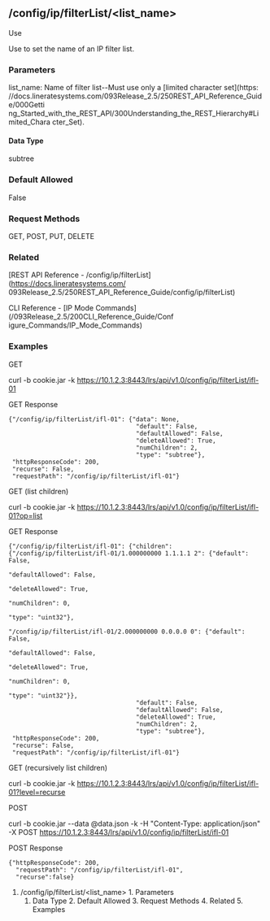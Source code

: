 ## /config/ip/filterList/<list_name>

Use

Use to set the name of an IP filter list.

### Parameters

list_name: Name of filter list--Must use only a [limited character set](https:
//docs.lineratesystems.com/093Release_2.5/250REST_API_Reference_Guide/000Getti
ng_Started_with_the_REST_API/300Understanding_the_REST_Hierarchy#Limited_Chara
cter_Set).

#### Data Type

subtree

### Default Allowed

False

### Request Methods

GET, POST, PUT, DELETE

### Related

[REST API Reference - /config/ip/filterList](https://docs.lineratesystems.com/
093Release_2.5/250REST_API_Reference_Guide/config/ip/filterList)

CLI Reference - [IP Mode Commands](/093Release_2.5/200CLI_Reference_Guide/Conf
igure_Commands/IP_Mode_Commands)

### Examples

GET

curl -b cookie.jar -k
https://10.1.2.3:8443/lrs/api/v1.0/config/ip/filterList/ifl-01

GET Response

    
    
    {"/config/ip/filterList/ifl-01": {"data": None,
                                       "default": False,
                                       "defaultAllowed": False,
                                       "deleteAllowed": True,
                                       "numChildren": 2,
                                       "type": "subtree"},
     "httpResponseCode": 200,
     "recurse": False,
     "requestPath": "/config/ip/filterList/ifl-01"}
    

GET (list children)

curl -b cookie.jar -k
https://10.1.2.3:8443/lrs/api/v1.0/config/ip/filterList/ifl-01?op=list

GET Response

    
    
    {"/config/ip/filterList/ifl-01": {"children": {"/config/ip/filterList/ifl-01/1.000000000 1.1.1.1 2": {"default": False,
                                                                                                             "defaultAllowed": False,
                                                                                                             "deleteAllowed": True,
                                                                                                             "numChildren": 0,
                                                                                                             "type": "uint32"},
                                                     "/config/ip/filterList/ifl-01/2.000000000 0.0.0.0 0": {"default": False,
                                                                                                             "defaultAllowed": False,
                                                                                                             "deleteAllowed": True,
                                                                                                             "numChildren": 0,
                                                                                                             "type": "uint32"}},
                                       "default": False,
                                       "defaultAllowed": False,
                                       "deleteAllowed": True,
                                       "numChildren": 2,
                                       "type": "subtree"},
     "httpResponseCode": 200,
     "recurse": False,
     "requestPath": "/config/ip/filterList/ifl-01"}
    

GET (recursively list children)

curl -b cookie.jar -k
https://10.1.2.3:8443/lrs/api/v1.0/config/ip/filterList/ifl-01?level=recurse

POST

curl -b cookie.jar --data @data.json -k -H "Content-Type: application/json" -X
POST https://10.1.2.3:8443/lrs/api/v1.0/config/ip/filterList/ifl-01

POST Response

    
    
    {"httpResponseCode": 200,
      "requestPath": "/config/ip/filterList/ifl-01",
      "recurse":false}

  1. /config/ip/filterList/<list_name>
    1. Parameters
      1. Data Type
    2. Default Allowed
    3. Request Methods
    4. Related
    5. Examples

